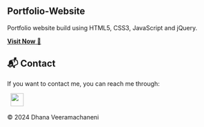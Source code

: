 ## Portfolio-Website
Portfolio website build using HTML5, CSS3, JavaScript and jQuery.

<a href="https://dhanav-git.github.io" target="_blank">**Visit Now** 🚀</a>

<h2>📬 Contact</h2>

If you want to contact me, you can reach me through:

&nbsp;&nbsp;<a href="https://www.linkedin.com/in/dhana-veeramachaneni/"><img src="https://www.felberpr.com/wp-content/uploads/linkedin-logo.png" width="30"></img></a>

© 2024 Dhana Veeramachaneni


